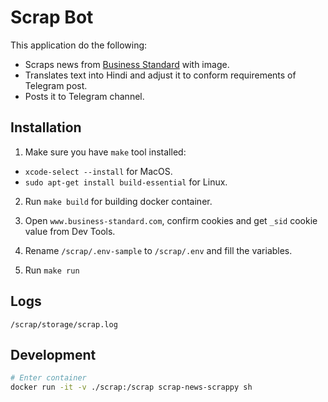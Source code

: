 # Scrap Bot

This application do the following:

* Scraps news from [Business Standard](https://www.business-standard.com/) with image.
* Translates text into Hindi and adjust it to conform requirements of Telegram post.
* Posts it to Telegram channel.

## Installation

1) Make sure you have `make` tool installed:

* `xcode-select --install` for MacOS.
* `sudo apt-get install build-essential` for Linux.

2) Run `make build` for building docker container.

3) Open `www.business-standard.com`, confirm cookies and get `_sid` cookie value from Dev Tools.

4) Rename `/scrap/.env-sample` to `/scrap/.env` and fill the variables.

5) Run `make run`

## Logs

`/scrap/storage/scrap.log`

## Development

```sh
# Enter container
docker run -it -v ./scrap:/scrap scrap-news-scrappy sh
```